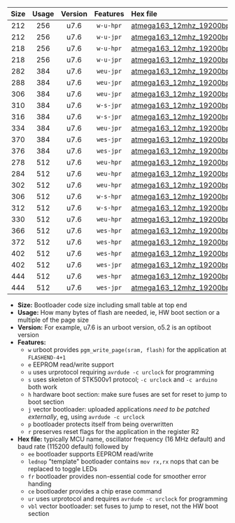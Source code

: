 |Size|Usage|Version|Features|Hex file|
|:-:|:-:|:-:|:-:|:--|
|212|256|u7.6|`w-u-hpr`|[atmega163_12mhz_19200bps_ur.hex](https://raw.githubusercontent.com/stefanrueger/urboot/main/bootloaders/atmega163/fcpu_12mhz/19200_bps/atmega163_12mhz_19200bps_ur.hex)|
|212|256|u7.6|`w-u-jpr`|[atmega163_12mhz_19200bps_ur_vbl.hex](https://raw.githubusercontent.com/stefanrueger/urboot/main/bootloaders/atmega163/fcpu_12mhz/19200_bps/atmega163_12mhz_19200bps_ur_vbl.hex)|
|218|256|u7.6|`w-u-hpr`|[atmega163_12mhz_19200bps_lednop_ur.hex](https://raw.githubusercontent.com/stefanrueger/urboot/main/bootloaders/atmega163/fcpu_12mhz/19200_bps/atmega163_12mhz_19200bps_lednop_ur.hex)|
|218|256|u7.6|`w-u-jpr`|[atmega163_12mhz_19200bps_lednop_ur_vbl.hex](https://raw.githubusercontent.com/stefanrueger/urboot/main/bootloaders/atmega163/fcpu_12mhz/19200_bps/atmega163_12mhz_19200bps_lednop_ur_vbl.hex)|
|282|384|u7.6|`weu-jpr`|[atmega163_12mhz_19200bps_ee_ur_vbl.hex](https://raw.githubusercontent.com/stefanrueger/urboot/main/bootloaders/atmega163/fcpu_12mhz/19200_bps/atmega163_12mhz_19200bps_ee_ur_vbl.hex)|
|288|384|u7.6|`weu-jpr`|[atmega163_12mhz_19200bps_ee_lednop_ur_vbl.hex](https://raw.githubusercontent.com/stefanrueger/urboot/main/bootloaders/atmega163/fcpu_12mhz/19200_bps/atmega163_12mhz_19200bps_ee_lednop_ur_vbl.hex)|
|306|384|u7.6|`weu-jpr`|[atmega163_12mhz_19200bps_ee_lednop_fr_ur_vbl.hex](https://raw.githubusercontent.com/stefanrueger/urboot/main/bootloaders/atmega163/fcpu_12mhz/19200_bps/atmega163_12mhz_19200bps_ee_lednop_fr_ur_vbl.hex)|
|310|384|u7.6|`w-s-jpr`|[atmega163_12mhz_19200bps_vbl.hex](https://raw.githubusercontent.com/stefanrueger/urboot/main/bootloaders/atmega163/fcpu_12mhz/19200_bps/atmega163_12mhz_19200bps_vbl.hex)|
|316|384|u7.6|`w-s-jpr`|[atmega163_12mhz_19200bps_lednop_vbl.hex](https://raw.githubusercontent.com/stefanrueger/urboot/main/bootloaders/atmega163/fcpu_12mhz/19200_bps/atmega163_12mhz_19200bps_lednop_vbl.hex)|
|334|384|u7.6|`weu-jpr`|[atmega163_12mhz_19200bps_ee_lednop_fr_ce_ur_vbl.hex](https://raw.githubusercontent.com/stefanrueger/urboot/main/bootloaders/atmega163/fcpu_12mhz/19200_bps/atmega163_12mhz_19200bps_ee_lednop_fr_ce_ur_vbl.hex)|
|370|384|u7.6|`wes-jpr`|[atmega163_12mhz_19200bps_ee_vbl.hex](https://raw.githubusercontent.com/stefanrueger/urboot/main/bootloaders/atmega163/fcpu_12mhz/19200_bps/atmega163_12mhz_19200bps_ee_vbl.hex)|
|376|384|u7.6|`wes-jpr`|[atmega163_12mhz_19200bps_ee_lednop_vbl.hex](https://raw.githubusercontent.com/stefanrueger/urboot/main/bootloaders/atmega163/fcpu_12mhz/19200_bps/atmega163_12mhz_19200bps_ee_lednop_vbl.hex)|
|278|512|u7.6|`weu-hpr`|[atmega163_12mhz_19200bps_ee_ur.hex](https://raw.githubusercontent.com/stefanrueger/urboot/main/bootloaders/atmega163/fcpu_12mhz/19200_bps/atmega163_12mhz_19200bps_ee_ur.hex)|
|284|512|u7.6|`weu-hpr`|[atmega163_12mhz_19200bps_ee_lednop_ur.hex](https://raw.githubusercontent.com/stefanrueger/urboot/main/bootloaders/atmega163/fcpu_12mhz/19200_bps/atmega163_12mhz_19200bps_ee_lednop_ur.hex)|
|302|512|u7.6|`weu-hpr`|[atmega163_12mhz_19200bps_ee_lednop_fr_ur.hex](https://raw.githubusercontent.com/stefanrueger/urboot/main/bootloaders/atmega163/fcpu_12mhz/19200_bps/atmega163_12mhz_19200bps_ee_lednop_fr_ur.hex)|
|306|512|u7.6|`w-s-hpr`|[atmega163_12mhz_19200bps.hex](https://raw.githubusercontent.com/stefanrueger/urboot/main/bootloaders/atmega163/fcpu_12mhz/19200_bps/atmega163_12mhz_19200bps.hex)|
|312|512|u7.6|`w-s-hpr`|[atmega163_12mhz_19200bps_lednop.hex](https://raw.githubusercontent.com/stefanrueger/urboot/main/bootloaders/atmega163/fcpu_12mhz/19200_bps/atmega163_12mhz_19200bps_lednop.hex)|
|330|512|u7.6|`weu-hpr`|[atmega163_12mhz_19200bps_ee_lednop_fr_ce_ur.hex](https://raw.githubusercontent.com/stefanrueger/urboot/main/bootloaders/atmega163/fcpu_12mhz/19200_bps/atmega163_12mhz_19200bps_ee_lednop_fr_ce_ur.hex)|
|366|512|u7.6|`wes-hpr`|[atmega163_12mhz_19200bps_ee.hex](https://raw.githubusercontent.com/stefanrueger/urboot/main/bootloaders/atmega163/fcpu_12mhz/19200_bps/atmega163_12mhz_19200bps_ee.hex)|
|372|512|u7.6|`wes-hpr`|[atmega163_12mhz_19200bps_ee_lednop.hex](https://raw.githubusercontent.com/stefanrueger/urboot/main/bootloaders/atmega163/fcpu_12mhz/19200_bps/atmega163_12mhz_19200bps_ee_lednop.hex)|
|402|512|u7.6|`wes-hpr`|[atmega163_12mhz_19200bps_ee_lednop_fr.hex](https://raw.githubusercontent.com/stefanrueger/urboot/main/bootloaders/atmega163/fcpu_12mhz/19200_bps/atmega163_12mhz_19200bps_ee_lednop_fr.hex)|
|402|512|u7.6|`wes-jpr`|[atmega163_12mhz_19200bps_ee_lednop_fr_vbl.hex](https://raw.githubusercontent.com/stefanrueger/urboot/main/bootloaders/atmega163/fcpu_12mhz/19200_bps/atmega163_12mhz_19200bps_ee_lednop_fr_vbl.hex)|
|444|512|u7.6|`wes-hpr`|[atmega163_12mhz_19200bps_ee_lednop_fr_ce.hex](https://raw.githubusercontent.com/stefanrueger/urboot/main/bootloaders/atmega163/fcpu_12mhz/19200_bps/atmega163_12mhz_19200bps_ee_lednop_fr_ce.hex)|
|444|512|u7.6|`wes-jpr`|[atmega163_12mhz_19200bps_ee_lednop_fr_ce_vbl.hex](https://raw.githubusercontent.com/stefanrueger/urboot/main/bootloaders/atmega163/fcpu_12mhz/19200_bps/atmega163_12mhz_19200bps_ee_lednop_fr_ce_vbl.hex)|

- **Size:** Bootloader code size including small table at top end
- **Usage:** How many bytes of flash are needed, ie, HW boot section or a multiple of the page size
- **Version:** For example, u7.6 is an urboot version, o5.2 is an optiboot version
- **Features:**
  + `w` urboot provides `pgm_write_page(sram, flash)` for the application at `FLASHEND-4+1`
  + `e` EEPROM read/write support
  + `u` uses urprotocol requiring `avrdude -c urclock` for programming
  + `s` uses skeleton of STK500v1 protocol; `-c urclock` and `-c arduino` both work
  + `h` hardware boot section: make sure fuses are set for reset to jump to boot section
  + `j` vector bootloader: uploaded applications *need to be patched externally*, eg, using `avrdude -c urclock`
  + `p` bootloader protects itself from being overwritten
  + `r` preserves reset flags for the application in the register R2
- **Hex file:** typically MCU name, oscillator frequency (16 MHz default) and baud rate (115200 default) followed by
  + `ee` bootloader supports EEPROM read/write
  + `lednop` "template" bootloader contains `mov rx,rx` nops that can be replaced to toggle LEDs
  + `fr` bootloader provides non-essential code for smoother error handing
  + `ce` bootloader provides a chip erase command
  + `ur` uses urprotocol and requires `avrdude -c urclock` for programming
  + `vbl` vector bootloader: set fuses to jump to reset, not the HW boot section
